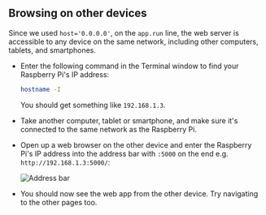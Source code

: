 ## Browsing on other devices

Since we used `host='0.0.0.0'`, on the `app.run` line, the web server is accessible to any device on the same network, including other computers, tablets, and smartphones.

- Enter the following command in the Terminal window to find your Raspberry Pi's IP address:

    ```bash
    hostname -I
    ```
    
    You should get something like `192.168.1.3`.

- Take another computer, tablet or smartphone, and make sure it's connected to the same network as the Raspberry Pi.

- Open up a web browser on the other device and enter the Raspberry Pi's IP address into the address bar with `:5000` on the end e.g. `http://192.168.1.3:5000/`:

    ![Address bar](images/flask-on-android.png)

- You should now see the web app from the other device. Try navigating to the other pages too.

